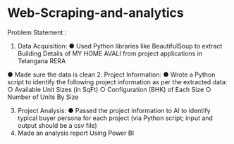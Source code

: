 # Web-Scraping-and-analytics
Problem Statement :
1. Data Acquisition:
● Used Python libraries like BeautifulSoup to extract Building Details of MY HOME AVALI  from project applications in Telangana RERA

● Made sure the data is clean
2. Project Information:
● Wrote  a Python script to identify the following project information as per the extracted
data:
○ Available Unit Sizes (in SqFt)
○ Configuration (BHK) of Each Size
○ Number of Units By Size

3. Project Analysis:
● Passed the project information to AI to identify typical buyer persona for each project (via
Python script; input and output should be a csv file)
4. Made an analysis report Using Power BI

